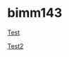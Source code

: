 # bimm143

[Test](https://github.com/yanliang1993/bimm143/blob/master/rstudio_report.md)

[Test2](http://htmlpreview.github.io/?https://github.com/yanliang1993/bimm143/blob/master/rstudio_report.html)

